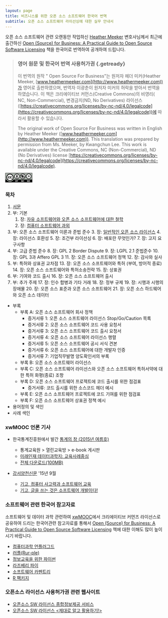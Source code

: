 ```yaml
---
layout: page
title: 비즈니스를 위한 오픈 소스 소프트웨어 한국어 번역
subtitle: 오픈 소스 소프트웨어 라이선싱에 대한 실무 안내서
---
```



오픈 소스 소프트웨어 관련 오랜동안 작업하신 [Heather Meeker](http://heathermeeker.squarespace.com/) 변호사님께서 최근에 출간하신 [Open (Source) for Business: A Practical Guide to Open Source Software Licensing](http://www.amazon.com/exec/obidos/ASIN/1511617772/flatwave-20) 책을 한국어로 번역하여 공개하여 드립니다.

> ### 영어 원문 및 한국어 번역 사용허가권 {.getready}
>
> 이 번역의 원작 " Open Source For Business"는 원저자 헤더 미커(Heather Meeker, [www.heathermeeker.com](http://www.heathermeeker.com))가 영어로 출판하였으며, 번역자 이광춘이 원저자 미커의 허락을 받아서 번역을 하였습니다.  이 책은 크리에이티브 커먼스(Creative Commons)의 비영리( NC, Non-Commercial), 변경금지(ND, No Derivatives) 라이선스([https://creativecommons.org/licenses/by-nc-nd/4.0/legalcode](https://creativecommons.org/licenses/by-nc-nd/4.0/legalcode))에 따라서 활용할 수 있습니다.  
> 
> The original work of Open Source For Business was written in English by Heather Meeker ([www.heathermeeker.com](http://www.heathermeeker.com)).  This translation was prepared by permission from Ms. Meeker, by Kwangchun Lee.  This work is available under the Creative Commons, NC (Non-Commercial), ND (No Derivatives) license [https://creativecommons.org/licenses/by-nc-nd/4.0/legalcode](https://creativecommons.org/licenses/by-nc-nd/4.0/legalcode). 

<img src="img/cc-by-nc-nd.png" width="17%" alt="CC: BY-NC-ND" />

### 목차

1. [서문](ch00-preface.html)
1. 부: 기본
    1. 장: [자유 소프트웨어와 오픈 소스 소프트웨어에 대한 철학](ch01-philosophy.html)
    1. 장: [컴퓨터 소프트웨어 과외](ch02-tutorial-on-computer-software.html)
1. 부: 오픈 소스 소프트웨어 이론과 준법 준수
    3. 장: [일반적인 오픈 소스 라이선스](ch03-open-source-license.html)
    4. 장: 라이선스 호환성
    5. 장: 조건부 라이선싱
    6. 장: 배포란 무엇인가?
    7. 장: 고지 요구사항
1. 부: 고급 준법 준수
    8. 장: GPL 2 Border Dispute
    9. 장: LGPL 2.1 준법준수
    10. 장: GPL 3과 Affero GPL 3
    11. 장: 오픈 소스 소프트웨어 정책
    12. 장: 감사와 실사
1. 부: 특허와 상표권 교차점
    13. 장: 오픈 소스 소프트웨어와 특허 (부여, 방어적 종료)
    14. 장: 오픈 소스 소프트웨어와 특허소송전략
    15. 장: 상표권
1. 부: 기여와 코드 출시
    16. 장: 오픈 소스 소프트웨어 출시
1. 부: 추가 주제
    17. 장: 인수 합병과 기타 거래 
    18. 장: 정부 규제
    19. 장: 시행과 시행의 장애물
    20. 장: 오픈 소스 표준과 오픈 소스 소프트웨어
    21. 장: 오픈 소스 하드웨어와 오픈 소스 데이터
- 부록
    - 부록 A: 오픈 소스 소프트웨어 회사 정책
        - 증거서류 1: 오픈 소스 소프트웨어 라이선스 Stop/Go/Caution 목록
        - 증거서류 2: 오픈 소스 소프트웨어 코드 사용 요청서
        - 증거서류 3: 오픈 소스 소프트웨어 코드 출시 요청서
        - 증거서류 4: 오픈 소스 소프트웨어 라이선스 행렬
        - 증거서류 5: 오픈 소스 소프트웨어 공시 서식 견본
        - 증거서류 6: 오픈 소스 소프트웨어에 대한 개발자 인증
        - 증거서류 7: 기업직무발명 양도확인서의 부록
    - 부록 B: 오픈 소스 소프트웨어 라이선스
    - 부록 C: 오픈 소스 소프트웨어 라이선스와 오픈 소스 소프트웨어 특허서약에 대한 특허 화평(종료) 조항
    - 부록 D: 오픈 소스 소프트웨어 프로젝트에 코드 출시를 위한 점검표
        - 증거서류: 코드 출시를 위한 소스코드 헤더 예시
    - 부록 E: 오픈 소스 소프트웨어 프로젝트에 코드 기여를 위한 점검표
    - 부록 F: 오픈 소스 소프트웨어 상표권 정책 예시
- 용어정의 및 색인
- 사례 색인

### xwMOOC 언론 기사 

- 한국통계진흥원에서 발간 [통계의 창 (2015년 여름호)](http://sti.kostat.go.kr/)
    - 통계교육원 > 열린교육방 > e-book 게시판
    - [미래인재 데이터과학지: 교육사례중심](./xwMOOC.pdf)
    - [전체 다운로드(100MB)](http://sti.kostat.go.kr/coresti/site/board/fileDownLoad.do?file_name=1&nots_seq=2046)

- [강서양천신문](http://www.gynews.net/) '15년 9월
    - [기고, 컴퓨터 사고력과 소프트웨어 교육](http://www.gynews.net/bbs/bbs.asp?exe=view&group_name=104&section=7&category=0&idx_num=19311&page=1&search_category=&search_word=&order_c=bd_idx_num&order_da=desc)
    - [기고, 글을 쓰는 것은 소프트웨어 개발이다!](http://www.gynews.net/bbs/bbs.asp?exe=view&group_name=104&section=7&category=0&idx_num=19140&page=1&search_category=&search_word=&order_c=bd_idx_num&order_da=desc)
 

### 소프트웨어 관련 한국어 참고자료

소프트웨어 및 데이터 과학 관련하여 [xwMOOC](http://www.xwmooc.net)에서 크리에이티브 커먼즈 라이선스로 공유하여 드리는 한국어관련 참고자료를 통해서 [Open (Source) for Business: A Practical Guide to Open Source Software Licensing](http://www.amazon.com/exec/obidos/ASIN/1511617772/flatwave-20) 책에 대한 이해도 많이 높이시기 바랍니다.

*   [컴퓨터과학 언플러그드](http://unplugged.xwmooc.org)
*   [러플(Rur-ple)](http://rur-ple.xwmooc.org/)
*   [정보교육을 위한 파이썬](http://python.xwmooc.org/)
*   [라즈베리 파이](http://raspberry-pi.xwmooc.org/)
*   [소프트웨어 카펜트리](http://swcarpentry.xwmooc.org)
*   [R 팩키지](http://r-pkgs.xwmooc.org/)

### 오픈소스 라이선스 사용허가권 관련 웹사이트

- [오픈소스 SW 라이선스 종합정보제공 서비스](https://www.olis.or.kr/index.do)
- [오픈소스 SW 라이선스 <제대로 알고 활용하기!>](http://m.olis.or.kr/opensource/index.html)
